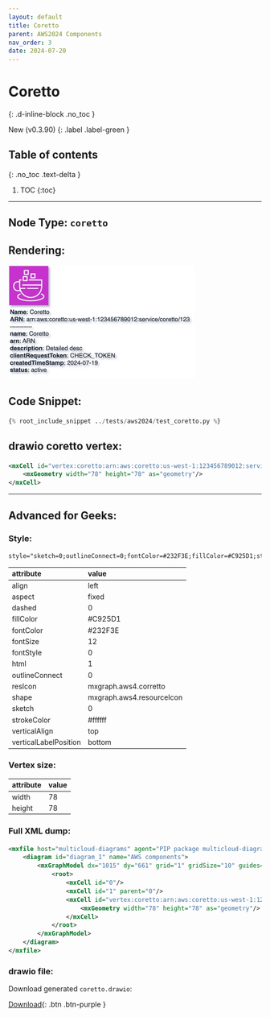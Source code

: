 ```yaml
---
layout: default
title: Coretto
parent: AWS2024 Components
nav_order: 3
date: 2024-07-20
---
```


# Coretto
{: .d-inline-block .no_toc }

New (v0.3.90)
{: .label .label-green }

## Table of contents
{: .no_toc .text-delta }

1. TOC
{:toc}

---


## Node Type: ``coretto``

## Rendering:

![lambda](output/jpg/coretto.jpg)

## Code Snippet:

```python
{% root_include_snippet ../tests/aws2024/test_coretto.py %}
```

## drawio coretto vertex:

```xml
<mxCell id="vertex:coretto:arn:aws:coretto:us-west-1:123456789012:service/coretto/123" parent="1" vertex="1">
    <mxGeometry width="78" height="78" as="geometry"/>
</mxCell>
```
---

## Advanced for Geeks:

### Style:
```html
style="sketch=0;outlineConnect=0;fontColor=#232F3E;fillColor=#C925D1;strokeColor=#ffffff;dashed=0;verticalLabelPosition=bottom;verticalAlign=top;align=left;html=1;fontSize=12;fontStyle=0;aspect=fixed;shape=mxgraph.aws4.resourceIcon;resIcon=mxgraph.aws4.corretto;"
```

| attribute | value |
|:----------|:------|
|align| left |
|aspect| fixed |
|dashed| 0 |
|fillColor| #C925D1 |
|fontColor| #232F3E |
|fontSize| 12 |
|fontStyle| 0 |
|html| 1 |
|outlineConnect| 0 |
|resIcon| mxgraph.aws4.corretto |
|shape| mxgraph.aws4.resourceIcon |
|sketch| 0 |
|strokeColor| #ffffff |
|verticalAlign| top |
|verticalLabelPosition| bottom |

### Vertex size:

| attribute | value |
|:---------|:-----------|
| width    | 78  |
| height   |78|

### Full XML dump:
```xml
<mxfile host="multicloud-diagrams" agent="PIP package multicloud-diagrams. Generate resources in draw.io compatible format for Cloud infrastructure. Copyrights @ Roman Tsypuk 2023. MIT license." type="MultiCloud">
    <diagram id="diagram_1" name="AWS components">
        <mxGraphModel dx="1015" dy="661" grid="1" gridSize="10" guides="1" tooltips="1" connect="1" arrows="1" fold="1" page="1" pageScale="1" pageWidth="850" pageHeight="1100" math="0" shadow="1">
            <root>
                <mxCell id="0"/>
                <mxCell id="1" parent="0"/>
                <mxCell id="vertex:coretto:arn:aws:coretto:us-west-1:123456789012:service/coretto/123" value="&lt;b&gt;Name&lt;/b&gt;: Coretto&lt;BR&gt;&lt;b&gt;ARN&lt;/b&gt;: arn:aws:coretto:us-west-1:123456789012:service/coretto/123&lt;BR&gt;-----------&lt;BR&gt;&lt;b&gt;name&lt;/b&gt;: Coretto&lt;BR&gt;&lt;b&gt;arn&lt;/b&gt;: ARN&lt;BR&gt;&lt;b&gt;description&lt;/b&gt;: Detailed desc&lt;BR&gt;&lt;b&gt;clientRequestToken&lt;/b&gt;: CHECK_TOKEN&lt;BR&gt;&lt;b&gt;createdTimeStamp&lt;/b&gt;: 2024-07-19&lt;BR&gt;&lt;b&gt;status&lt;/b&gt;: active" style="sketch=0;outlineConnect=0;fontColor=#232F3E;fillColor=#C925D1;strokeColor=#ffffff;dashed=0;verticalLabelPosition=bottom;verticalAlign=top;align=left;html=1;fontSize=12;fontStyle=0;aspect=fixed;shape=mxgraph.aws4.resourceIcon;resIcon=mxgraph.aws4.corretto;" parent="1" vertex="1">
                    <mxGeometry width="78" height="78" as="geometry"/>
                </mxCell>
            </root>
        </mxGraphModel>
    </diagram>
</mxfile>
```

### drawio file:

Download generated ``coretto.drawio``:

[Download](output/drawio/coretto.drawio){: .btn .btn-purple }